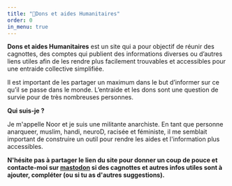 ```yaml
---
title: "🌷Dons et aides Humanitaires"
order: 0
in_menu: true
---
```

**Dons et aides Humanitaires** est un site qui a pour objectif de réunir des cagnottes, des comptes qui publient des informations diverses ou d’autres liens utiles afin de les rendre plus facilement trouvables et accessibles pour une entraide collective simplifiée.

Il est important de les partager un maximum dans le but d’informer sur ce qu’il se passe dans le monde. L’entraide et les dons sont une question de survie pour de très nombreuses personnes.

**Qui suis-je ?**

Je m'appelle Noor et je suis une militante anarchiste. En tant que personne anarqueer, muslim, handi, neuroD, racisée et féministe, il me semblait important de construire un outil pour rendre les aides et l'information plus accessibles. 

**N'hésite pas à partager le lien du site pour donner un coup de pouce et contacte-moi sur [mastodon](https://piaille.fr/@starrybubble) si des cagnottes et autres infos utiles sont à ajouter, compléter (ou si tu as d'autres suggestions).** 